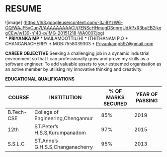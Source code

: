    # RESUME
 
  
   ![image] (https://lh3.googleusercontent.com/-3Ji8YzW6-GQ/WAJF5vCun7I/AAAAAAAAACI/j7ENScHHmugD3qnrgUdAPxR3buEB2jkggCEw/w139-h140-p/IMG-20151218-WA0007.jpg)       
                                                                                                                * **PRIYANKA MP**
                                                                                                                * MAILAMOOTTIL(H)
                                                                                                                * ITHITHANAM P.O
                                                                                                                * CHANGANACHERRY
                                                                                                                * MOB:7558039303
                                                                                                                                                                                                                                                           * Priyankamp597@gmail.com    
                                                                                                   
                                                                                                   
  **CAREER OBJECTIVE**                                                                                                                       Seeking a challenging job in a dynamic industrial environment so that I can professionally grow 
  and prove my skills as a software engineer. To add valuable assets to your esteemed organisation as an active member
  by utilising my innovative thinking and creativity.
    
    
   
   
   **EDUCATIONAL QUALIFICATIONS**
   
   COURSE    | INSTITUTION    | % OF MARKS SECURED | YEAR OF PASSING 
------------ | -------------  | ------------------ | --------------- 
B.Tech-CSE| College of Engineering,Chengannur | 85% | 2019
12th | ST.Peter’s  H.S.S,Kurumpanadom | 97% | 2015
S.S.L.C | ST.Anne’s  G.H.S.S,Changanacherry | 95% | 2013 



